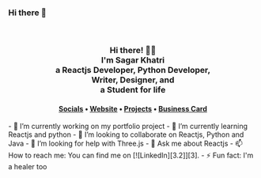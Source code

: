 ### Hi there 👋
<div align="center">
  
  <br>
  
<h3>Hi there! 👋🤓<br>I'm Sagar Khatri<br>a Reactjs Developer, Python Developer, <br>Writer, Designer, and<br>a Student for life</h3>

<h4> <a href="https://www.linkedin.com/in/sagarkhatri">Socials</a> • <a href="https://devsagarkhatri.github.io/">Website</a> • <a href="https://devsagarkhatri.github.io/#projects">Projects</a> • <a href="https://devsagarkhatri.github.io/#contact">Business Card</a> </h4>
</div>
<div>
- 🔭 I’m currently working on my portfolio project
- 🌱 I’m currently learning Reactjs and python
- 👯 I’m looking to collaborate on Reactjs, Python and Java
- 🤔 I’m looking for help with Three.js
- 💬 Ask me about Reactjs
- 📫 How to reach me: You can find me on [![LinkedIn][3.2]][3].
- ⚡ Fun fact: I'm a healer too

<!-- Resources -->
[3.2]: https://raw.githubusercontent.com/MartinHeinz/MartinHeinz/master/linkedin-3-16.png (LinkedIn icon without padding)
[3]: https://www.linkedin.com/in/heinz-martin/
</div>
